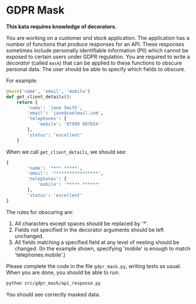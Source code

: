 # GDPR Mask

**This kata requires knowledge of decorators.**

You are working on a customer and stock application. The application has a number of functions that produce responses for an API. These responses sometimes include personally identifiable information (PII) which cannot be exposed to certain users under GDPR regulation. You are required to write a _decorator_ (called `mask`) that can be applied to these functions to obscure personal data. The user should be able to specify which fields to obscure.

For example:
```python
@mask('name', 'email', 'mobile')
def get_client_details():
    return {
        'name': 'Jane Smith',
        'email': 'jane@coolmail.com',
        'telephones': {
            'mobile': '07999 987654'
        },
        'status': 'excellent'
    }
```

When we call `get_client_details`, we should see:
```python
{
        'name': '**** *****',
        'email': '*****************',
        'telephones': {
            'mobile': '***** ******'
        },
        'status': 'excellent'
}
```

The rules for obscuring are:
1. All characters except spaces should be replaced by '*'.
1. Fields not specified in the decorator arguments should be left unchanged.
1. All fields matching a specified field at any level of nesting should be changed. (In the example shown, specifying 'mobile' is enough to match 'telephones.mobile'.)

Please complete the code in the file `gdpr_mask.py`, writing tests as usual. When you are done, you should be able to run:
```bash
python src/gdpr_mask/api_response.py
```
You should see correctly masked data.
